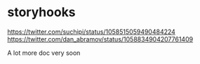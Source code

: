 # storyhooks

https://twitter.com/suchipi/status/1058515059490484224
https://twitter.com/dan_abramov/status/1058834904207761409

A lot more doc very soon
